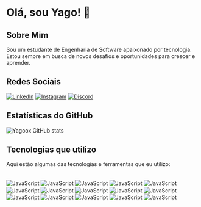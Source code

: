 # Olá, sou Yago! 👋

## Sobre Mim
Sou um estudante de Engenharia de Software apaixonado por tecnologia. Estou sempre em busca de novos desafios e oportunidades para crescer e aprender.


## Redes Sociais

[![LinkedIn](https://img.shields.io/badge/LinkedIn-0077B5?style=for-the-badge&logo=linkedin&logoColor=white)](https://www.linkedin.com/in/yagoborba) [![Instagram](https://img.shields.io/badge/Instagram-E4405F?style=for-the-badge&logo=instagram&logoColor=white)](https://www.instagram.com/yago.azevedo33/) [![Discord](https://img.shields.io/badge/Discord-7289DA?style=for-the-badge&logo=discord&logoColor=white)](https://discord.com/users/yagoaborba)

## Estatísticas do GitHub

![Yagoox GitHub stats](https://github-readme-stats.vercel.app/api?username=Yagoox&show_icons=true&theme=)

## Tecnologias que utilizo
Aqui estão algumas das tecnologias e ferramentas que eu utilizo:

<div style='display: inline_block'><br/>
    <img align="center" alt="JavaScript" src="https://img.shields.io/badge/JavaScript-F7DF1E?style=for-the-badge&logo=javascript&logoColor=black" />
    <img align="center" alt="JavaScript" src="https://img.shields.io/badge/TypeScript-007ACC?style=for-the-badge&logo=typescript&logoColor=white" />
    <img align="center" alt="JavaScript" src="https://img.shields.io/badge/Python-3776AB?style=for-the-badge&logo=python&logoColor=white" />
    <img align="center" alt="JavaScript" src="https://img.shields.io/badge/HTML5-E34F26?style=for-the-badge&logo=html5&logoColor=white" />
    <img align="center" alt="JavaScript" src="https://img.shields.io/badge/CSS3-1572B6?style=for-the-badge&logo=css3&logoColor=white" />
    <img align="center" alt="JavaScript" src="https://img.shields.io/badge/C%2B%2B-00599C?style=for-the-badge&logo=c%2B%2B&logoColor=white" />
    <img align="center" alt="JavaScript" src="https://img.shields.io/badge/Node.js-43853D?style=for-the-badge&logo=node.js&logoColor=white" />
    <img align="center" alt="JavaScript" src="https://img.shields.io/badge/Spring-6DB33F?style=for-the-badge&logo=spring&logoColor=white" />
    <img align="center" alt="JavaScript" src="https://img.shields.io/badge/MongoDB-4EA94B?style=for-the-badge&logo=mongodb&logoColor=white" />
    <img align="center" alt="JavaScript" src="https://img.shields.io/badge/MySQL-005C84?style=for-the-badge&logo=mysql&logoColor=white" />
    <img align="center" alt="JavaScript" src="https://img.shields.io/badge/Arduino-00979D?style=for-the-badge&logo=Arduino&logoColor=white" />
    <img align="center" alt="JavaScript" src="https://img.shields.io/badge/micro:bit-00ED00?style=for-the-badge&logo=micro:bit&logoColor=white" />
    <img align="center" alt="JavaScript" src="https://img.shields.io/badge/Raspberry%20Pi-A22846?style=for-the-badge&logo=Raspberry%20Pi&logoColor=white" />
    <img align="center" alt="JavaScript" src="https://img.shields.io/badge/espressif-E7352C?style=for-the-badge&logo=espressif&logoColor=white" />
    <img align="center" alt="JavaScript" src="https://img.shields.io/badge/adafruit-000000?style=for-the-badge&logo=adafruit&logoColor=white" />

</div>

